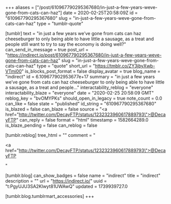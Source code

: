 +++
aliases = ["/post/610967790295367680/in-just-a-few-years-weve-gone-from-cats-can-haz"]
date = 2020-02-25T20:58:09Z
id = "610967790295367680"
slug = "in-just-a-few-years-weve-gone-from-cats-can-haz"
type = "tumblr-quote"

[tumblr]
text = "in just a few years we&rsquo;ve gone from cats can haz cheeseburger to only being able to have little a sausage, as a treat and people still want to try to say the economy is doing well?"
can_send_in_message = true
post_url = "https://indirect.io/post/610967790295367680/in-just-a-few-years-weve-gone-from-cats-can-haz"
slug = "in-just-a-few-years-weve-gone-from-cats-can-haz"
type = "quote"
short_url = "https://tmblr.co/ZY3jbyXwb-VTmi00"
is_blocks_post_format = false
display_avatar = true
blog_name = "indirect"
id = 6.109677902953677e+17
summary = "in just a few years we’ve gone from cats can haz cheeseburger to only being able to have little a sausage, as a treat and people..."
interactability_reblog = "everyone"
interactability_blaze = "everyone"
date = "2020-02-25 20:58:09 GMT"
reblog_key = "bvOMYPKs"
should_open_in_legacy = true
note_count = 0.0
can_like = false
state = "published"
id_string = "610967790295367680"
is_blazed = false
can_blaze = false
source = "<a href=\"http://twitter.com/DecayFTP/status/1232323960617889793\">@DecayFTP</a>"
can_reply = false
format = "html"
timestamp = 1582664289.0
is_blaze_pending = false
can_reblog = false

[tumblr.reblog]
tree_html = ""
comment = "<p><a href=\"http://twitter.com/DecayFTP/status/1232323960617889793\">@DecayFTP</a></p>"

[tumblr.blog]
can_show_badges = false
name = "indirect"
title = "indirect"
description = ""
url = "https://indirect.io/"
uuid = "t:PgyUJU3SA2Klwyt81UWAwQ"
updated = 1739939727.0

[tumblr.blog.tumblrmart_accessories]
+++
